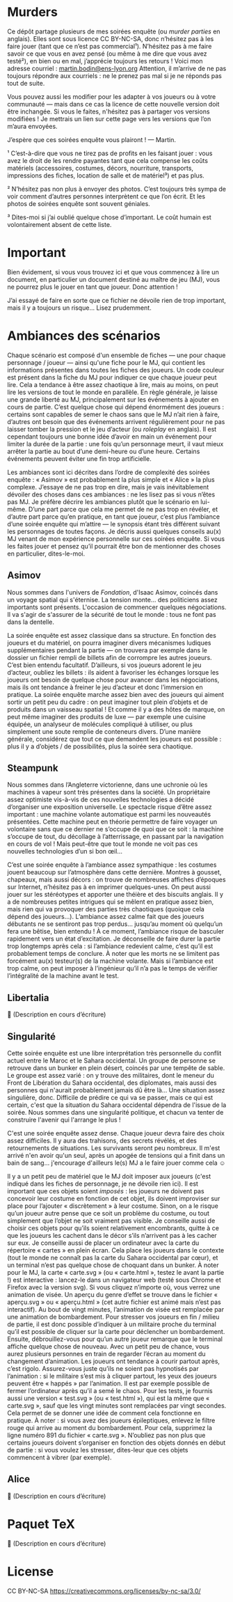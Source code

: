 # Murders

Ce dépôt partage plusieurs de mes soirées enquête (ou _murder parties_ en anglais).
Elles sont sous licence CC BY-NC-SA, donc n’hésitez pas à les faire jouer (tant que ce n’est pas commercial¹).
N’hésitez pas à me faire savoir ce que vous en avez pensé (ou même à me dire que vous avez testé²), en bien ou en mal, j’apprécie toujours les retours !
Voici mon adresse courriel : martin.bodin@ens-lyon.org
Attention, il m’arrive de ne pas toujours répondre aux courriels : ne le prenez pas mal si je ne réponds pas tout de suite.

Vous pouvez aussi les modifier pour les adapter à vos joueurs ou à votre communauté — mais dans ce cas la licence de cette nouvelle version doit être inchangée.
Si vous le faites, n'hésitez pas à partager vos versions modifiées ! Je mettrais un lien sur cette page vers les versions que l’on m’aura envoyées.

J’espère que ces soirées enquête vous plairont !
— Martin.

¹ C’est-à-dire que vous ne tirez pas de profits en les faisant jouer : vous avez le droit de les rendre payantes tant que cela compense les coûts matériels (accessoires, costumes, décors, nourriture, transports, impressions des fiches, location de salle et de matériel³) et pas plus.

² N’hésitez pas non plus à envoyer des photos. C’est toujours très sympa de voir comment d’autres personnes interprètent ce que l’on écrit. Et les photos de soirées enquête sont souvent géniales.

³ Dites-moi si j’ai oublié quelque chose d’important. Le coût humain est volontairement absent de cette liste.

# Important

Bien évidement, si vous vous trouvez ici et que vous commencez à lire un document, en particulier un document destiné au maître de jeu (MJ), vous ne pourrez plus le jouer en tant que joueur.
Donc attention !

J’ai essayé de faire en sorte que ce fichier ne dévoile rien de trop important, mais il y a toujours un risque… Lisez prudemment.

# Ambiances des scénarios

Chaque scénario est composé d'un ensemble de fiches — une pour chaque personnage / joueur — ainsi qu'une fiche pour le MJ, qui contient les informations présentes dans toutes les fiches des joueurs.
Un code couleur est présent dans la fiche du MJ pour indiquer ce que chaque joueur peut lire. Cela a tendance à être assez chaotique à lire, mais au moins, on peut lire les versions de tout le monde en parallèle.
En règle générale, je laisse une grande liberté au MJ, principalement sur les événements à ajouter en cours de partie. C’est quelque chose qui dépend énormément des joueurs : certains sont capables de semer le chaos sans que le MJ n’ait rien à faire, d’autres ont besoin que des événements arrivent régulièrement pour ne pas laisser tomber la pression et le jeu d’acteur (ou _roleplay_ en anglais). Il est cependant toujours une bonne idée d’avoir en main un événement pour limiter la durée de la partie : une fois qu’un personnage meurt, il vaut mieux arrêter la partie au bout d’une demi-heure ou d’une heure. Certains événements peuvent éviter une fin trop artificielle.

Les ambiances sont ici décrites dans l’ordre de complexité des soirées enquête : « Asimov » est probablement la plus simple et « Alice » la plus complexe.
J’essaye de ne pas trop en dire, mais je vais inévitablement dévoiler des choses dans ces ambiances : ne les lisez pas si vous n’êtes pas MJ.
Je préfère décrire les ambiances plutôt que le scénario en lui-même. D’une part parce que cela me permet de ne pas trop en révéler, et d’autre part parce qu’en pratique, en tant que joueur, c’est plus l’ambiance d’une soirée enquête qui m’attire — le synopsis étant très différent suivant les personnages de toutes façons.
Je décris aussi quelques conseils au(x) MJ venant de mon expérience personnelle sur ces soirées enquête. Si vous les faites jouer et pensez qu’il pourrait être bon de mentionner des choses en particulier, dites-le-moi.

## Asimov

Nous sommes dans l'univers de _Fondation_, d'Isaac Asimov, coincés dans un voyage spatial qui s'éternise.
La tension monte… des politiciens assez importants sont présents. L'occasion de commencer quelques négociations.
Il va s'agir de s'assurer de la sécurité de tout le monde : tous ne font pas dans la dentelle.

La soirée enquête est assez classique dans sa structure.
En fonction des joueurs et du matériel, on pourra imaginer divers mécanismes ludiques supplémentaires pendant la partie — on trouvera par exemple dans le dossier un fichier rempli de billets afin de corrompre les autres joueurs. C’est bien entendu facultatif. D’ailleurs, si vos joueurs adorent le jeu d’acteur, oubliez les billets : ils aident à favoriser les échanges lorsque les joueurs ont besoin de quelque chose pour avancer dans les négociations, mais ils ont tendance à freiner le jeu d’acteur et donc l’immersion en pratique.
La soirée enquête marche assez bien avec des joueurs qui aiment sortir un petit peu du cadre : on peut imaginer tout plein d’objets et de produits dans un vaisseau spatial ! Et comme il y a des hôtes de marque, on peut même imaginer des produits de luxe — par exemple une cuisine équipée, un analyseur de molécules compliqué à utiliser, ou plus simplement une soute remplie de conteneurs divers. D’une manière générale, considérez que tout ce que demandent les joueurs est possible : plus il y a d’objets / de possibilités, plus la soirée sera chaotique.

## Steampunk

Nous sommes dans l’Angleterre victorienne, dans une uchronie où les machines à vapeur sont très présentes dans la société.
Un propriétaire assez optimiste vis-à-vis de ces nouvelles technologies a décidé d’organiser une exposition universelle.
Le spectacle risque d’être assez important : une machine volante automatique est parmi les nouveautés présentées.
Cette machine peut en théorie permettre de faire voyager un volontaire sans que ce dernier ne s’occupe de quoi que ce soit : la machine s’occupe de tout, du décollage à l’atterrissage, en passant par la navigation en cours de vol !
Mais peut-être que tout le monde ne voit pas ces nouvelles technologies d’un si bon œil…

C’est une soirée enquête à l’ambiance assez sympathique : les costumes jouent beaucoup sur l’atmosphère dans cette dernière. Montres à gousset, chapeaux, mais aussi décors : on trouve de nombreuses affiches d’époques sur Internet, n’hésitez pas à en imprimer quelques-unes. On peut aussi jouer sur les stéréotypes et apporter une théière et des biscuits anglais.
Il y a de nombreuses petites intrigues qui se mêlent en pratique assez bien, mais rien qui va provoquer des parties très chaotiques (quoique cela dépend des joueurs…).
L’ambiance assez calme fait que des joueurs débutants ne se sentiront pas trop perdus… jusqu’au moment où quelqu’un fera une bêtise, bien entendu ! À ce moment, l’ambiance risque de basculer rapidement vers un état d’excitation. Je déconseille de faire durer la partie trop longtemps après cela : si l’ambiance redevient calme, c’est qu’il est probablement temps de conclure.
À noter que les morts ne se limitent pas forcément au(x) testeur(s) de la machine volante. Mais si l’ambiance est trop calme, on peut imposer à l’ingénieur qu’il n’a pas le temps de vérifier l’intégralité de la machine avant le test.

## Libertalia

:construction: (Description en cours d’écriture)

## Singularité

Cette soirée enquête est une libre interprétation très personnelle du conflit actuel entre le Maroc et le Sahara occidental.
Un groupe de personne se retrouve dans un bunker en plein désert, coincés par une tempête de sable. Le groupe est assez varié : on y trouve des militaires, dont le meneur du Front de Libération du Sahara occidental, des diplomates, mais aussi des personnes qui n'aurait probablement jamais dû être là… Une situation assez singulière, donc.
Difficile de prédire ce qui va se passer, mais ce qui est certain, c'est que la situation du Sahara occidental dépendra de l'issue de la soirée.
Nous sommes dans une singularité politique, et chacun va tenter de construire l'avenir qui l'arrange le plus !

C'est une soirée enquête assez dense. Chaque joueur devra faire des choix assez difficiles.
Il y aura des trahisons, des secrets révélés, et des retournements de situations.
Les survivants seront peu nombreux. Il m'est arrivé n'en avoir qu'un seul, après un apogée de tensions qui a finit dans un bain de sang… j'encourage d'ailleurs le(s) MJ a le faire jouer comme cela ☺

Il y a un petit peu de matériel que le MJ doit imposer aux joueurs (c'est indiqué dans les fiches de personnage, je ne dévoile rien ici). Il est important que ces objets soient _imposés_ : les joueurs ne doivent pas concevoir leur costume en fonction de cet objet, ils doivent improviser sur place pour l’ajouter « discrètement » à leur costume. Sinon, on a le risque qu’un joueur autre pense que ce soit un problème du costume, ou tout simplement que l’objet ne soit vraiment pas visible. Je conseille aussi de choisir ces objets pour qu’ils soient relativement encombrants, quitte à ce que les joueurs les cachent dans le décor s’ils n’arrivent pas à les cacher sur eux.
Je conseille aussi de placer un ordinateur avec la carte du répertoire « cartes » en plein écran. Cela place les joueurs dans le contexte (tout le monde ne connaît pas la carte du Sahara occidental par cœur), et un terminal n’est pas quelque chose de choquant dans un bunker.
À noter pour le MJ, la carte « carte.svg » (ou « carte.html », testez le avant la partie !) est interactive : lancez-le dans un navigateur web (testé sous Chrome et Firefox avec la version svg). Si vous cliquez n’importe où, vous verrez une animation de visée. Un aperçu du genre d’effet se trouve dans le fichier « aperçu.svg » ou « aperçu.html » (cet autre fichier est animé mais n’est pas interactif). Au bout de vingt minutes, l’animation de visée est remplacée par une animation de bombardement. Pour stresser vos joueurs en fin / milieu de partie, il est donc possible d’indiquer à un militaire proche du terminal qu’il est possible de cliquer sur la carte pour déclencher un bombardement. Ensuite, débrouillez-vous pour qu’un autre joueur remarque que le terminal affiche quelque chose de nouveau. Avec un petit peu de chance, vous aurez plusieurs personnes en train de regarder l’écran au moment du changement d’animation. Les joueurs ont tendance à courir partout après, c’est rigolo. Assurez-vous juste qu’ils ne soient pas hypnotisés par l’animation : si le militaire s’est mis à cliquer partout, les yeux des joueurs peuvent être « happés » par l’animation. Il est par exemple possible de fermer l’ordinateur après qu’il a semé le chaos. Pour les tests, je fournis aussi une version « test.svg » (ou « test.html »), qui est la même que « carte.svg », sauf que les vingt minutes sont remplacées par vingt secondes. Cela permet de se donner une idée de comment cela fonctionne en pratique.
À noter : si vous avez des joueurs épileptiques, enlevez le filtre rouge qui arrive au moment du bombardement. Pour cela, supprimez la ligne numéro 891 du fichier « carte.svg ».
N’oubliez pas non plus que certains joueurs doivent s’organiser en fonction des objets donnés en début de partie : si vous voulez les stresser, dites-leur que ces objets commencent à vibrer (par exemple).

## Alice

:construction: (Description en cours d’écriture)

# Paquet TeX

:construction: (Description en cours d’écriture)

# License

CC BY-NC-SA
https://creativecommons.org/licenses/by-nc-sa/3.0/

